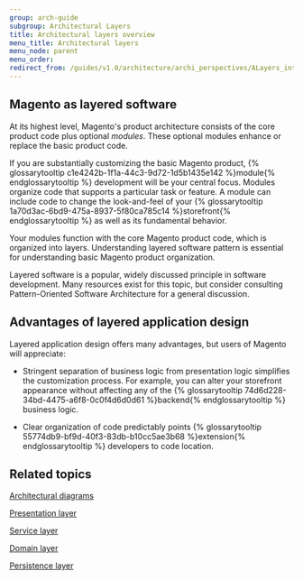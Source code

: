 ```yaml
---
group: arch-guide
subgroup: Architectural Layers
title: Architectural layers overview
menu_title: Architectural layers
menu_node: parent
menu_order:
redirect_from: /guides/v1.0/architecture/archi_perspectives/ALayers_intro.html
---
```


## Magento as layered software

At its highest level, Magento's product architecture consists of the core product code plus optional <i>modules</i>. These optional modules enhance or replace the basic product code.

If you are substantially customizing the basic Magento product, {% glossarytooltip c1e4242b-1f1a-44c3-9d72-1d5b1435e142 %}module{% endglossarytooltip %} development will be your central focus. Modules organize code that supports a particular task or feature. A module can include code to change the look-and-feel of your {% glossarytooltip 1a70d3ac-6bd9-475a-8937-5f80ca785c14 %}storefront{% endglossarytooltip %} as well as its fundamental behavior.

Your modules function with the core Magento product code, which is organized into layers. Understanding layered software pattern is essential for understanding basic Magento product organization.

Layered software is a popular, widely discussed principle in software development. Many resources exist for this topic, but consider consulting Pattern-Oriented Software Architecture for a general discussion.

## Advantages of layered application design

Layered application design offers many advantages, but users of Magento will appreciate:

* Stringent separation of business logic from presentation logic simplifies the customization process. For example, you can alter your storefront appearance without affecting any of the {% glossarytooltip 74d6d228-34bd-4475-a6f8-0c0f4d6d0d61 %}backend{% endglossarytooltip %} business logic.

* Clear organization of code predictably points {% glossarytooltip 55774db9-bf9d-40f3-83db-b10cc5ae3b68 %}extension{% endglossarytooltip %} developers to code location.

## Related topics

<a href="{{ page.baseurl }}/architecture/archi_perspectives/arch_diagrams.html">Architectural diagrams</a>

<a href="{{ page.baseurl }}/architecture/archi_perspectives/present_layer.html">Presentation layer</a>

<a href="{{ page.baseurl }}/architecture/archi_perspectives/service_layer.html">Service layer</a>

<a href="{{ page.baseurl }}/architecture/archi_perspectives/domain_layer.html">Domain layer</a>

<a href="{{ page.baseurl }}/architecture/archi_perspectives/persist_layer.html">Persistence layer</a>
